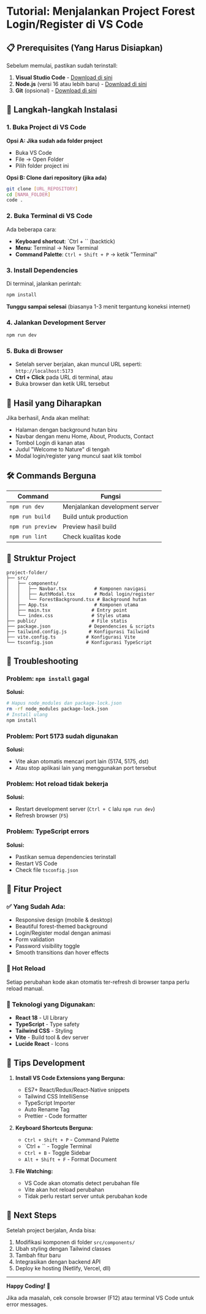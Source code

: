 # Tutorial: Menjalankan Project Forest Login/Register di VS Code

## 📋 Prerequisites (Yang Harus Disiapkan)

Sebelum memulai, pastikan sudah terinstall:

1. **Visual Studio Code** - [Download di sini](https://code.visualstudio.com/)
2. **Node.js** (versi 16 atau lebih baru) - [Download di sini](https://nodejs.org/)
3. **Git** (opsional) - [Download di sini](https://git-scm.com/)

## 🚀 Langkah-langkah Instalasi

### 1. Buka Project di VS Code

**Opsi A: Jika sudah ada folder project**
- Buka VS Code
- File → Open Folder
- Pilih folder project ini

**Opsi B: Clone dari repository (jika ada)**
```bash
git clone [URL_REPOSITORY]
cd [NAMA_FOLDER]
code .
```

### 2. Buka Terminal di VS Code

Ada beberapa cara:
- **Keyboard shortcut**: `Ctrl + `` (backtick)
- **Menu**: Terminal → New Terminal
- **Command Palette**: `Ctrl + Shift + P` → ketik "Terminal"

### 3. Install Dependencies

Di terminal, jalankan perintah:

```bash
npm install
```

**Tunggu sampai selesai** (biasanya 1-3 menit tergantung koneksi internet)

### 4. Jalankan Development Server

```bash
npm run dev
```

### 5. Buka di Browser

- Setelah server berjalan, akan muncul URL seperti: `http://localhost:5173`
- **Ctrl + Click** pada URL di terminal, atau
- Buka browser dan ketik URL tersebut

## 🎯 Hasil yang Diharapkan

Jika berhasil, Anda akan melihat:
- Halaman dengan background hutan biru
- Navbar dengan menu Home, About, Products, Contact
- Tombol Login di kanan atas
- Judul "Welcome to Nature" di tengah
- Modal login/register yang muncul saat klik tombol

## 🛠️ Commands Berguna

| Command | Fungsi |
|---------|--------|
| `npm run dev` | Menjalankan development server |
| `npm run build` | Build untuk production |
| `npm run preview` | Preview hasil build |
| `npm run lint` | Check kualitas kode |

## 📁 Struktur Project

```
project-folder/
├── src/
│   ├── components/
│   │   ├── Navbar.tsx          # Komponen navigasi
│   │   ├── AuthModal.tsx       # Modal login/register
│   │   └── ForestBackground.tsx # Background hutan
│   ├── App.tsx                 # Komponen utama
│   ├── main.tsx               # Entry point
│   └── index.css              # Styles utama
├── public/                    # File statis
├── package.json              # Dependencies & scripts
├── tailwind.config.js        # Konfigurasi Tailwind
├── vite.config.ts           # Konfigurasi Vite
└── tsconfig.json            # Konfigurasi TypeScript
```

## 🔧 Troubleshooting

### Problem: `npm install` gagal
**Solusi:**
```bash
# Hapus node_modules dan package-lock.json
rm -rf node_modules package-lock.json
# Install ulang
npm install
```

### Problem: Port 5173 sudah digunakan
**Solusi:**
- Vite akan otomatis mencari port lain (5174, 5175, dst)
- Atau stop aplikasi lain yang menggunakan port tersebut

### Problem: Hot reload tidak bekerja
**Solusi:**
- Restart development server (`Ctrl + C` lalu `npm run dev`)
- Refresh browser (`F5`)

### Problem: TypeScript errors
**Solusi:**
- Pastikan semua dependencies terinstall
- Restart VS Code
- Check file `tsconfig.json`

## 🎨 Fitur Project

### ✅ Yang Sudah Ada:
- Responsive design (mobile & desktop)
- Beautiful forest-themed background
- Login/Register modal dengan animasi
- Form validation
- Password visibility toggle
- Smooth transitions dan hover effects

### 🔄 Hot Reload
Setiap perubahan kode akan otomatis ter-refresh di browser tanpa perlu reload manual.

### 🎯 Teknologi yang Digunakan:
- **React 18** - UI Library
- **TypeScript** - Type safety
- **Tailwind CSS** - Styling
- **Vite** - Build tool & dev server
- **Lucide React** - Icons

## 📝 Tips Development

1. **Install VS Code Extensions yang Berguna:**
   - ES7+ React/Redux/React-Native snippets
   - Tailwind CSS IntelliSense
   - TypeScript Importer
   - Auto Rename Tag
   - Prettier - Code formatter

2. **Keyboard Shortcuts Berguna:**
   - `Ctrl + Shift + P` - Command Palette
   - `Ctrl + `` - Toggle Terminal
   - `Ctrl + B` - Toggle Sidebar
   - `Alt + Shift + F` - Format Document

3. **File Watching:**
   - VS Code akan otomatis detect perubahan file
   - Vite akan hot reload perubahan
   - Tidak perlu restart server untuk perubahan kode

## 🚀 Next Steps

Setelah project berjalan, Anda bisa:
1. Modifikasi komponen di folder `src/components/`
2. Ubah styling dengan Tailwind classes
3. Tambah fitur baru
4. Integrasikan dengan backend API
5. Deploy ke hosting (Netlify, Vercel, dll)

---

**Happy Coding! 🎉**

Jika ada masalah, cek console browser (F12) atau terminal VS Code untuk error messages.